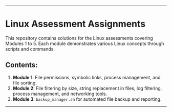 

---
# Linux Assessment Assignments

This repository contains solutions for the Linux assessments covering Modules 1 to 5. Each module demonstrates various Linux concepts through scripts and commands.

## Contents:
1. **Module 1**: File permissions, symbolic links, process management, and file sorting.
2. **Module 2**: File filtering by size, string replacement in files, log filtering, process management, and networking tools.
3. **Module 3**: `backup_manager.sh` for automated file backup and reporting.
--- 